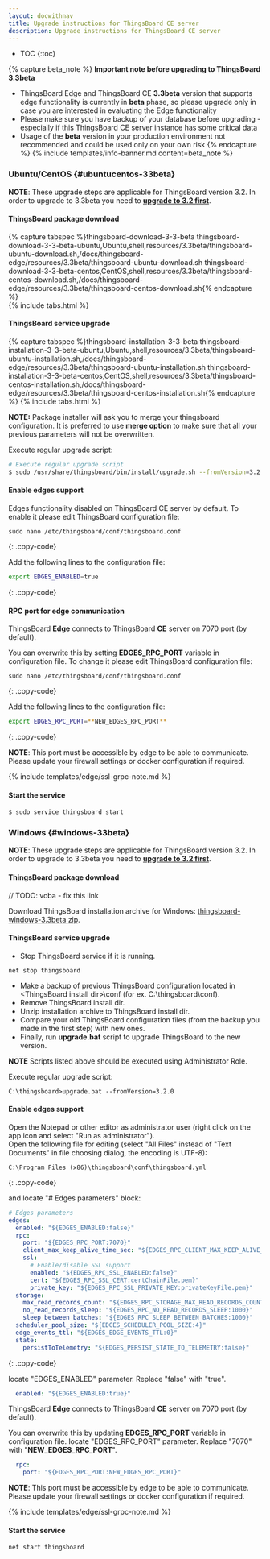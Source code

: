 ```yaml
---
layout: docwithnav
title: Upgrade instructions for ThingsBoard CE server
description: Upgrade instructions for ThingsBoard CE server
---
```


* TOC
{:toc}

{% capture beta_note %}
**Important note before upgrading to ThingsBoard 3.3beta**
- ThingsBoard Edge and ThingsBoard CE **3.3beta** version that supports edge functionality is currently in **beta** phase, so please upgrade only in case you are interested in evaluating the Edge functionality
 - Please make sure you have backup of your database before upgrading - especially if this ThingsBoard CE server instance has some critical data
 - Usage of the **beta** version in your production environment not recommended and could be used only on your own risk
{% endcapture %}
{% include templates/info-banner.md content=beta_note %}

### Ubuntu/CentOS {#ubuntucentos-33beta}

**NOTE**: These upgrade steps are applicable for ThingsBoard version 3.2. In order to upgrade to 3.3beta you need to [**upgrade to 3.2 first**](/docs/user-guide/install/upgrade-instructions/#ubuntucentos-32).

#### ThingsBoard package download

{% capture tabspec %}thingsboard-download-3-3-beta
thingsboard-download-3-3-beta-ubuntu,Ubuntu,shell,resources/3.3beta/thingsboard-ubuntu-download.sh,/docs/thingsboard-edge/resources/3.3beta/thingsboard-ubuntu-download.sh
thingsboard-download-3-3-beta-centos,CentOS,shell,resources/3.3beta/thingsboard-centos-download.sh,/docs/thingsboard-edge/resources/3.3beta/thingsboard-centos-download.sh{% endcapture %}  
{% include tabs.html %}

#### ThingsBoard service upgrade

{% capture tabspec %}thingsboard-installation-3-3-beta
thingsboard-installation-3-3-beta-ubuntu,Ubuntu,shell,resources/3.3beta/thingsboard-ubuntu-installation.sh,/docs/thingsboard-edge/resources/3.3beta/thingsboard-ubuntu-installation.sh
thingsboard-installation-3-3-beta-centos,CentOS,shell,resources/3.3beta/thingsboard-centos-installation.sh,/docs/thingsboard-edge/resources/3.3beta/thingsboard-centos-installation.sh{% endcapture %} 
{% include tabs.html %}

**NOTE:** Package installer will ask you to merge your thingsboard configuration. It is preferred to use **merge option** to make sure that all your previous parameters will not be overwritten.  

Execute regular upgrade script:

```bash
# Execute regular upgrade script
$ sudo /usr/share/thingsboard/bin/install/upgrade.sh --fromVersion=3.2.0
```

#### Enable edges support 

Edges functionality disabled on ThingsBoard CE server by default. 
To enable it please edit ThingsBoard configuration file:

```text
sudo nano /etc/thingsboard/conf/thingsboard.conf
```
{: .copy-code}

Add the following lines to the configuration file:

```bash
export EDGES_ENABLED=true
```
{: .copy-code}

#### RPC port for edge communication

ThingsBoard **Edge** connects to ThingsBoard **CE** server on 7070 port (by default).

You can overwrite this by setting **EDGES_RPC_PORT** variable in configuration file.
To change it please edit ThingsBoard configuration file:

```text
sudo nano /etc/thingsboard/conf/thingsboard.conf
```
{: .copy-code}

Add the following lines to the configuration file:

```bash
export EDGES_RPC_PORT=**NEW_EDGES_RPC_PORT**
```
{: .copy-code}

**NOTE**: This port must be accessible by edge to be able to communicate. Please update your firewall settings or docker configuration if required.

{% include templates/edge/ssl-grpc-note.md %}

#### Start the service

```bash
$ sudo service thingsboard start
```

### Windows {#windows-33beta}

**NOTE**: These upgrade steps are applicable for ThingsBoard version 3.2. In order to upgrade to 3.3beta you need to [**upgrade to 3.2 first**](/docs/user-guide/install/upgrade-instructions/#windows-32).

#### ThingsBoard package download

// TODO: voba - fix this link

Download ThingsBoard installation archive for Windows: [thingsboard-windows-3.3beta.zip](https://github.com/thingsboard/thingsboard/releases/download/v3.3beta/thingsboard-windows-3.3beta.zip).

#### ThingsBoard service upgrade

* Stop ThingsBoard service if it is running.
 
```text
net stop thingsboard
```

* Make a backup of previous ThingsBoard configuration located in \<ThingsBoard install dir\>\conf (for ex. C:\thingsboard\conf).
* Remove ThingsBoard install dir.
* Unzip installation archive to ThingsBoard install dir.
* Compare your old ThingsBoard configuration files (from the backup you made in the first step) with new ones.
* Finally, run **upgrade.bat** script to upgrade ThingsBoard to the new version.

**NOTE** Scripts listed above should be executed using Administrator Role.

Execute regular upgrade script:

```text
C:\thingsboard>upgrade.bat --fromVersion=3.2.0
```

#### Enable edges support 

Open the Notepad or other editor as administrator user (right click on the app icon and select "Run as administrator").  
Open the following file for editing (select "All Files" instead of "Text Documents" in file choosing dialog, the encoding is UTF-8):

```text 
C:\Program Files (x86)\thingsboard\conf\thingsboard.yml
``` 
{: .copy-code}


and locate "# Edges parameters" block:

```yml
# Edges parameters
edges:
  enabled: "${EDGES_ENABLED:false}"
  rpc:
    port: "${EDGES_RPC_PORT:7070}"
    client_max_keep_alive_time_sec: "${EDGES_RPC_CLIENT_MAX_KEEP_ALIVE_TIME_SEC:300}"
    ssl:
      # Enable/disable SSL support
      enabled: "${EDGES_RPC_SSL_ENABLED:false}"
      cert: "${EDGES_RPC_SSL_CERT:certChainFile.pem}"
      private_key: "${EDGES_RPC_SSL_PRIVATE_KEY:privateKeyFile.pem}"
  storage:
    max_read_records_count: "${EDGES_RPC_STORAGE_MAX_READ_RECORDS_COUNT:50}"
    no_read_records_sleep: "${EDGES_RPC_NO_READ_RECORDS_SLEEP:1000}"
    sleep_between_batches: "${EDGES_RPC_SLEEP_BETWEEN_BATCHES:1000}"
  scheduler_pool_size: "${EDGES_SCHEDULER_POOL_SIZE:4}"
  edge_events_ttl: "${EDGES_EDGE_EVENTS_TTL:0}"
  state:
    persistToTelemetry: "${EDGES_PERSIST_STATE_TO_TELEMETRY:false}"
``` 
{: .copy-code}

locate "EDGES_ENABLED" parameter. Replace "false" with "true".

```yml
  enabled: "${EDGES_ENABLED:true}"
```

ThingsBoard **Edge** connects to ThingsBoard **CE** server on 7070 port (by default).

You can overwrite this by updating **EDGES_RPC_PORT** variable in configuration file.
locate "EDGES_RPC_PORT" parameter. Replace "7070" with "**NEW_EDGES_RPC_PORT**".

```yml
  rpc:
    port: "${EDGES_RPC_PORT:NEW_EDGES_RPC_PORT}"
```

**NOTE**: This port must be accessible by edge to be able to communicate. Please update your firewall settings or docker configuration if required.

{% include templates/edge/ssl-grpc-note.md %}

#### Start the service

```text
net start thingsboard
```